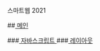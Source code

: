 스마트웹 2021

##<a href= https://daeyeong0412.github.io/dothome2021/> 메인 </a>

###<a href= https://daeyeong0412.github.io/dothome2021/javascript/javascript100.html> 자바스크립트 </a>
###<a href= https://daeyeong0412.github.io/dothome2021/layout/index.html> 레이아웃 </a>
